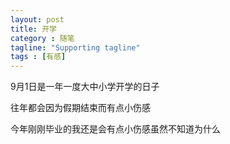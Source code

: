```yaml
---
layout: post
title: 开学 
category : 随笔
tagline: "Supporting tagline"
tags : [有感]
---
```

9月1日是一年一度大中小学开学的日子

往年都会因为假期结束而有点小伤感

今年刚刚毕业的我还是会有点小伤感虽然不知道为什么